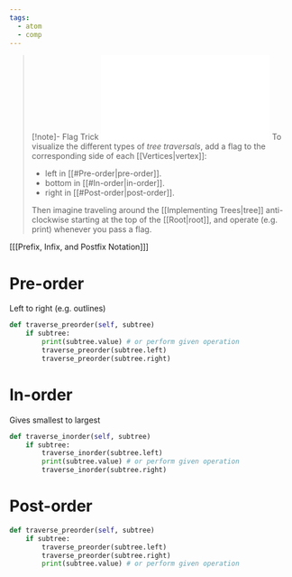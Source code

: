 ```yaml
---
tags:
  - atom
  - comp
---
```

> [!note]- Flag Trick
> ![1000|center](tree-traversal-flag-trick.excalidraw.md)
> To visualize the different types of *tree traversals*, add a flag to the corresponding side of each [[Vertices|vertex]]:
> - left in [[#Pre-order|pre-order]].
> - bottom in [[#In-order|in-order]].
> - right in [[#Post-order|post-order]].
>
> Then imagine traveling around the [[Implementing Trees|tree]] anti-clockwise starting at the top of the [[Root|root]], and operate (e.g. print) whenever you pass a flag.

\[[[Prefix, Infix, and Postfix Notation]]\]
# Pre-order
Left to right (e.g. outlines)
```python
def traverse_preorder(self, subtree)
	if subtree:
		print(subtree.value) # or perform given operation
		traverse_preorder(subtree.left)
		traverse_preorder(subtree.right)
```
# In-order
Gives smallest to largest
```python
def traverse_inorder(self, subtree)
	if subtree:
		traverse_inorder(subtree.left)
		print(subtree.value) # or perform given operation
		traverse_inorder(subtree.right)
```
# Post-order
```python
def traverse_preorder(self, subtree)
	if subtree:
		traverse_preorder(subtree.left)
		traverse_preorder(subtree.right)
		print(subtree.value) # or perform given operation
```
